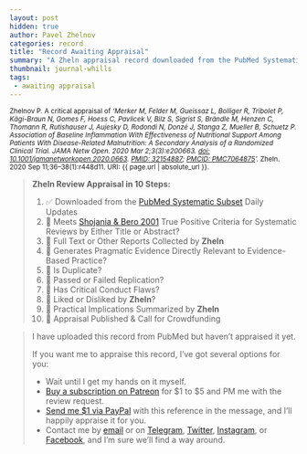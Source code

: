 ```yaml
---
layout: post
hidden: true
author: Pavel Zhelnov
categories: record
title: "Record Awaiting Appraisal"
summary: "A Zheln appraisal record downloaded from the PubMed Systematic Subset daily updates."
thumbnail: journal-whills
tags:
 - awaiting appraisal
---
```


<small id="citation">Zhelnov P. A critical appraisal of _‘Merker M, Felder M, Gueissaz L, Bolliger R, Tribolet P, Kägi-Braun N, Gomes F, Hoess C, Pavlicek V, Bilz S, Sigrist S, Brändle M, Henzen C, Thomann R, Rutishauser J, Aujesky D, Rodondi N, Donzé J, Stanga Z, Mueller B, Schuetz P. Association of Baseline Inflammation With Effectiveness of Nutritional Support Among Patients With Disease-Related Malnutrition: A Secondary Analysis of a Randomized Clinical Trial. JAMA Netw Open. 2020 Mar 2;3(3):e200663. [doi: 10.1001/jamanetworkopen.2020.0663](https://doi.org/10.1001/jamanetworkopen.2020.0663). [PMID: 32154887](https://pubmed.gov/32154887); [PMCID: PMC7064875](https://ncbi.nlm.nih.gov/pmc/PMC7064875)’._ Zheln. 2020 Sep 11;36–38(1):r448d11. URI: {{ page.url | absolute_url }}.</small>

> **Zheln Review Appraisal in 10 Steps:**
>
> 1. ✅ Downloaded from the [PubMed Systematic Subset](https://github.com/p1m-ortho/qs-global-ortho-search-queries/blob/global-sr-query/README.md) Daily Updates
> 2. 🔄 Meets [Shojania & Bero 2001](https://www.researchgate.net/publication/11820967_Taking_Advantage_of_the_Explosion_of_Systematic_Reviews_An_Efficient_MEDLINE_Search_Strategy) True Positive Criteria for Systematic Reviews by Either Title or Abstract?
> 3. 🔄 Full Text or Other Reports Collected by **Zheln**
> 4. 🔄 Generates Pragmatic Evidence Directly Relevant to Evidence-Based Practice?
> 5. 🔄 Is Duplicate?
> 6. 🔄 Passed or Failed Replication?
> 7. 🔄 Has Critical Conduct Flaws?
> 8. 🔄 Liked or Disliked by **Zheln**?
> 9. 🔄 Practical Implications Summarized by **Zheln**
> 10. 🔄 Appraisal Published & Call for Crowdfunding

> I have uploaded this record from PubMed but haven’t appraised it yet.
>
> If you want me to appraise this record, I’ve got several options for you:
> * Wait until I get my hands on it myself.
> * [Buy a subscription on Patreon](https://patreon.com/zheln) for $1 to $5 and PM me with the review request.
> * [Send me $1 via PayPal](https://paypal.me/pjelnov) with this reference in the message, and I’ll happily appraise it for you.
> * Contact me by [email](mailto:pavel@zheln.com) or on [Telegram](https://t.me/drzhelnov), [Twitter](https://twitter.com/drzhelnov), [Instagram](https://instagram.com/igzheln), or [Facebook](https://facebook.com/drzhelnov), and I’m sure we’ll find a way around.
